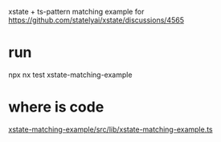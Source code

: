 xstate + ts-pattern matching example for https://github.com/statelyai/xstate/discussions/4565

# run

npx nx test xstate-matching-example

# where is code

[xstate-matching-example/src/lib/xstate-matching-example.ts](xstate-matching-example/src/lib/xstate-matching-example.ts)
